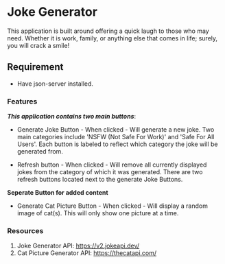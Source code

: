 # Joke Generator

This application is built around offering a quick laugh to those who may need. Whether it is work, family, or anything else that comes in life; surely, you will crack a smile!

## Requirement
- Have json-server installed. 

### Features

 ***This application contains two main buttons***:
* Generate Joke Button - When clicked - Will generate a new joke. Two main categories include 'NSFW (Not Safe For Work)' and 'Safe For All Users'. Each button is labeled to reflect which category the joke will be generated from. 

* Refresh button - When clicked - Will remove all currently displayed jokes from the category of which it was generated. There are two refresh buttons located next to the generate Joke Buttons.

**Seperate Button for added content**

* Generate Cat Picture Button - When clicked - Will display a random image of cat(s). This will only show one picture at a time.

### Resources

1) Joke Generator API: https://v2.jokeapi.dev/
2) Cat Picture Generator API: https://thecatapi.com/
